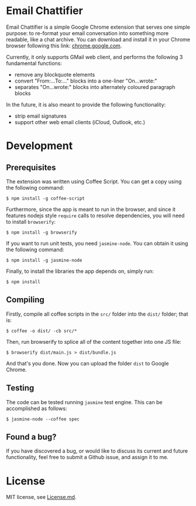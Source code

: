 Email Chattifier
===

Email Chattifier is a simple Google Chrome extension that serves one simple purpose: to re-format your email conversation into something more readable, like a chat archive. You can download and install it in your Chrome browser following this link: [chrome.google.com](https://chrome.google.com/webstore/detail/email-chattifier/pcjnciejhladedpdmiokgpeanfejiofa).

Currently, it only supports GMail web client, and performs the following 3 fundamental functions:
+ remove any blockquote elements
+ convert "From:...To:..." blocks into a one-liner "On...wrote:"
+ separates "On...wrote:" blocks into alternately coloured paragraph blocks

In the future, it is also meant to provide the following functionality:
+ strip email signatures
+ support other web email clients (iCloud, Outlook, etc.)

# Development
## Prerequisites
The extension was written using Coffee Script. You can get a copy using the following command:

```
$ npm install -g coffee-script
```

Furthermore, since the app is meant to run in the browser, and since it features nodejs style `require` calls to resolve dependencies, you will need to install `browserify`:

```
$ npm install -g browserify
```

If you want to run unit tests, you need `jasmine-node`. You can obtain it using the following command:

```
$ npm install -g jasmine-node
```

Finally, to install the libraries the app depends on, simply run:

```
$ npm install
```

## Compiling
Firstly, compile all coffee scripts in the `src/` folder into the `dist/` folder; that is:

```
$ coffee -o dist/ -cb src/*
```

Then, run browserify to splice all of the content together into one JS file:

```
$ browserify dist/main.js > dist/bundle.js
```

And that's you done. Now you can upload the folder `dist` to Google Chrome.

## Testing
The code can be tested running `jasmine` test engine. This can be accomplished as follows:

```
$ jasmine-node --coffee spec
```

## Found a bug?
If you have discovered a bug, or would like to discuss its current and future functionality, feel free to submit a Github issue, and assign it to me.

# License
MIT license, see [License.md](License.md).

